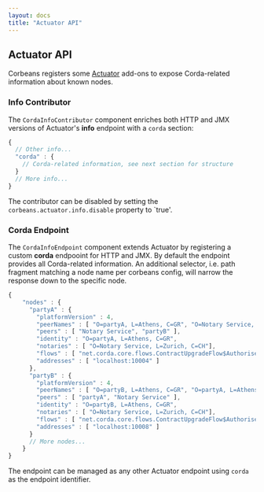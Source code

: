```yaml
---
layout: docs
title: "Actuator API"
---
```


## Actuator API

Corbeans registers some [Actuator](https://docs.spring.io/spring-boot/docs/current/reference/html/production-ready-endpoints.html) 
add-ons to expose Corda-related information about known nodes. 

### Info Contributor

The `CordaInfoContributor` component enriches both HTTP and JMX versions of Actuator's __info__ endpoint with a 
`corda` section:

```js
{
  // Other info...
  "corda" : {
	// Corda-related information, see next section for structure
  }
  // More info...
}
```

The contributor can be disabled by setting the `corbeans.actuator.info.disable` property to `true'.   

### Corda Endpoint

The `CordaInfoEndpoint` component extends Actuator by registering a custom __corda__ endpooint for HTTP and JMX.
By default the endpoint provides all Corda-related information. An additional selector, i.e. path fragment matching 
 a node name per corbeans config, will narrow the response down to the specific node.  


```js
{
	"nodes" : {
	  "partyA" : {
		"platformVersion" : 4,
		"peerNames" : [ "O=partyA, L=Athens, C=GR", "O=Notary Service, L=Zurich, C=CH", "O=partyB, L=Athens, C=GR" ],
		"peers" : [ "Notary Service", "partyB" ],
		"identity" : "O=partyA, L=Athens, C=GR",
		"notaries" : [ "O=Notary Service, L=Zurich, C=CH"],
		"flows" : [ "net.corda.core.flows.ContractUpgradeFlow$Authorise", "net.corda.core.flows.ContractUpgradeFlow$Deauthorise", "net.corda.core.flows.ContractUpgradeFlow$Initiate" ],
		"addresses" : [ "localhost:10004" ]
	  },
	  "partyB" : {
		"platformVersion" : 4,
		"peerNames" : [ "O=partyB, L=Athens, C=GR", "O=partyA, L=Athens, C=GR", "O=Notary Service, L=Zurich, C=CH" ],
		"peers" : [ "partyA", "Notary Service" ],
		"identity" : "O=partyB, L=Athens, C=GR",
		"notaries" : [ "O=Notary Service, L=Zurich, C=CH"],
		"flows" : [ "net.corda.core.flows.ContractUpgradeFlow$Authorise", "net.corda.core.flows.ContractUpgradeFlow$Deauthorise", "net.corda.core.flows.ContractUpgradeFlow$Initiate" ],
		"addresses" : [ "localhost:10008" ]
	  }
	  // More nodes...
	}
}
```

The endpoint can be managed as any other Actuator endpoint using `corda` as the endpoint identifier.   
